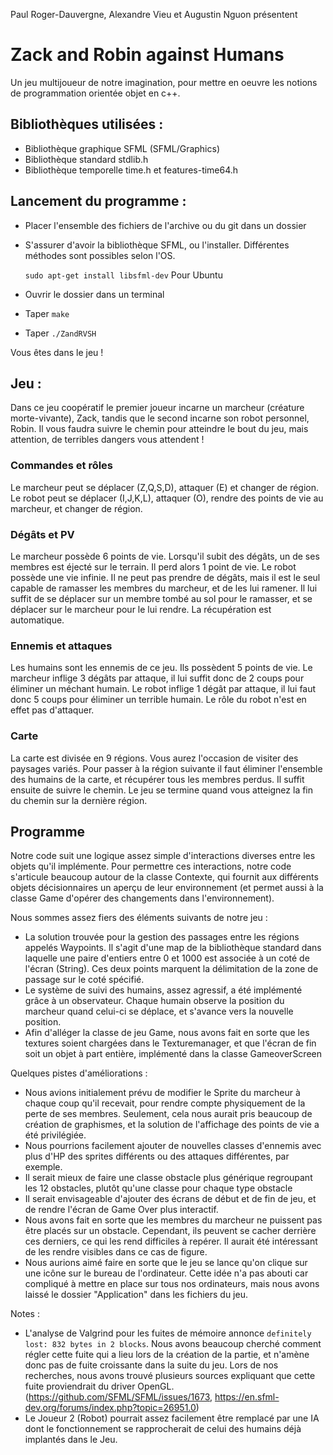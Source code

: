 Paul Roger-Dauvergne, Alexandre Vieu et Augustin Nguon présentent
# Zack and Robin against Humans

Un jeu multijoueur de notre imagination, pour mettre en oeuvre les notions de programmation orientée objet en c++.
## Bibliothèques utilisées : 
* Bibliothèque graphique SFML (SFML/Graphics)
* Bibliothèque standard stdlib.h
* Bibliothèque temporelle time.h et features-time64.h

## Lancement du programme : 
* Placer l'ensemble des fichiers de l'archive ou du git dans un dossier
* S'assurer d'avoir la bibliothèque SFML, ou l'installer. Différentes méthodes sont possibles selon l'OS.

  `sudo apt-get install libsfml-dev` Pour Ubuntu
* Ouvrir le dossier dans un terminal
* Taper `make`
* Taper `./ZandRVSH`

Vous êtes dans le jeu !

## Jeu :
Dans ce jeu coopératif le premier joueur incarne un marcheur (créature morte-vivante), Zack, tandis que le second incarne son robot personnel, Robin.
Il vous faudra suivre le chemin pour atteindre le bout du jeu, mais attention, de terribles dangers vous attendent !

### Commandes et rôles
Le marcheur peut se déplacer (Z,Q,S,D), attaquer (E) et changer de région.
Le robot peut se déplacer (I,J,K,L), attaquer (O), rendre des points de vie au marcheur, et changer de région.

### Dégâts et PV
Le marcheur possède 6 points de vie. Lorsqu'il subit des dégâts, un de ses membres est éjecté sur le terrain. Il perd alors 1 point de vie.
Le robot possède une vie infinie. Il ne peut pas prendre de dégâts, mais il est le seul capable de ramasser les membres du marcheur, et de les lui ramener.
Il lui suffit de se déplacer sur un membre tombé au sol pour le ramasser, et se déplacer sur le marcheur pour le lui rendre. La récupération est automatique.

### Ennemis et attaques
Les humains sont les ennemis de ce jeu. Ils possèdent 5 points de vie. 
Le marcheur inflige 3 dégâts par attaque, il lui suffit donc de 2 coups pour éliminer un méchant humain.
Le robot inflige 1 dégât par attaque, il lui faut donc 5 coups pour éliminer un terrible humain. Le rôle du robot n'est en effet pas d'attaquer.

### Carte
La carte est divisée en 9 régions. Vous aurez l'occasion de visiter des paysages variés.
Pour passer à la région suivante il faut éliminer l'ensemble des humains de la carte, et récupérer tous les membres perdus. Il suffit ensuite de suivre le chemin. Le jeu se termine quand vous atteignez la fin du chemin sur la dernière région.

## Programme
Notre code suit une logique assez simple d'interactions diverses entre les objets qu'il implémente. 
Pour permettre ces interactions, notre code s'articule beaucoup autour de la classe Contexte, qui fournit aux différents objets décisionnaires un aperçu de leur environnement (et permet aussi à la classe Game d'opérer des changements dans l'environnement).

Nous sommes assez fiers des éléments suivants de notre jeu :
- La solution trouvée pour la gestion des passages entre les régions appelés Waypoints. Il s'agit d'une map de la bibliothèque standard dans laquelle une paire d'entiers entre 0 et 1000 est associée à un coté de l'écran (String). Ces deux points marquent la délimitation de la zone de passage sur le coté spécifié.
- Le système de suivi des humains, assez agressif, a été implémenté grâce à un observateur. Chaque humain observe la position du marcheur quand celui-ci se déplace, et s'avance vers la nouvelle position.
- Afin d'alléger la classe de jeu Game, nous avons fait en sorte que les textures soient chargées dans le Texturemanager, et que l'écran de fin soit un objet à part entière, implémenté dans la classe GameoverScreen

Quelques pistes d'améliorations :
- Nous avions initialement prévu de modifier le Sprite du marcheur à chaque coup qu'il recevait, pour rendre compte physiquement de la perte de ses membres. Seulement, cela nous aurait pris beaucoup de création de graphismes, et la solution de l'affichage des points de vie a été privilégiée.
- Nous pourrions facilement ajouter de nouvelles classes d'ennemis avec plus d'HP des sprites différents ou des attaques différentes, par exemple.
- Il serait mieux de faire une classe obstacle plus générique regroupant les 12 obstacles, plutôt qu'une classe pour chaque type obstacle
- Il serait envisageable d'ajouter des écrans de début et de fin de jeu, et de rendre l'écran de Game Over plus interactif.
- Nous avons fait en sorte que les membres du marcheur ne puissent pas être placés sur un obstacle. Cependant, ils peuvent se cacher derrière ces derniers, ce qui les rend difficiles à repérer. Il aurait été intéressant de les rendre visibles dans ce cas de figure.
- Nous aurions aimé faire en sorte que le jeu se lance qu'on clique sur une icône sur le bureau de l'ordinateur. Cette idée n'a pas abouti car compliqué à mettre en place sur tous nos ordinateurs, mais nous avons laissé le dossier "Application" dans les fichiers du jeu.

Notes :
- L'analyse de Valgrind pour les fuites de mémoire annonce `definitely lost: 832 bytes in 2 blocks`. Nous avons beaucoup cherché comment régler cette fuite qui a lieu lors de la création de la partie, et n'amène donc pas de fuite croissante dans la suite du jeu. Lors de nos recherches, nous avons trouvé plusieurs sources expliquant que cette fuite proviendrait du driver OpenGL. (https://github.com/SFML/SFML/issues/1673, https://en.sfml-dev.org/forums/index.php?topic=26951.0)
- Le Joueur 2 (Robot) pourrait assez facilement être remplacé par une IA dont le fonctionnement se rapprocherait de celui des humains déjà implantés dans le Jeu.
